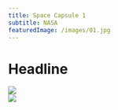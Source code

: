 ```yaml
---
title: Space Capsule 1
subtitle: NASA
featuredImage: /images/01.jpg
---
```


# Headline

<div class="row">
  <div class="col-12">
    <img src="/images/02.jpg">
  </div>
</div>

<div class="row">
  <div class="col-8">
    <img src="/images/01.jpg">
  </div>
</div>
